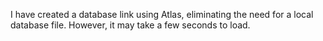I have created a database link using Atlas, eliminating the need for a local database file. However, it may take a few seconds to load.
